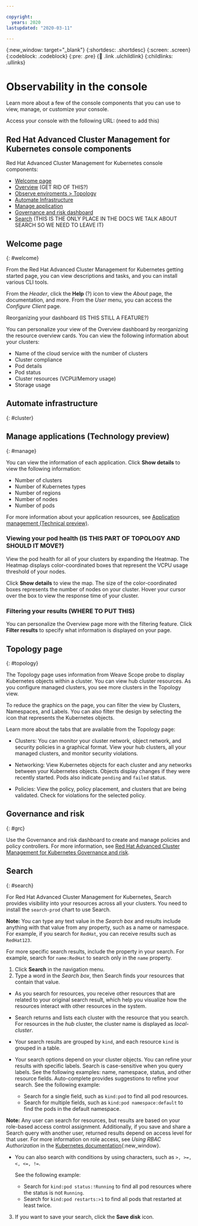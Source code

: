 ```yaml
---

copyright:
  years: 2020
lastupdated: "2020-03-11"

---
```


{:new_window: target="_blank"}
{:shortdesc: .shortdesc}
{:screen: .screen}
{:codeblock: .codeblock}
{:pre: .pre}
{:child: .link .ulchildlink}
{:childlinks: .ullinks}

# Observability in the console 

Learn more about a few of the console components that you can use to view, manage, or customize your console. 

Access your console with the following URL: (need to add this)

## Red Hat Advanced Cluster Management for Kubernetes console components

Red Hat Advanced Cluster Management for Kubernetes console components:

* [Welcome page](#welcome)
* [Overview](#overview) (GET RID OF THIS?)
* [Observe enviroments > Topology](#topology)
* [Automate Infrastructure](#cluster)
* [Manage application](#application)
* [Governance and risk dashboard](#grc)
* [Search](#search) (THIS IS THE ONLY PLACE IN THE DOCS WE TALK ABOUT SEARCH SO WE NEED TO LEAVE IT)

## Welcome page
{: #welcome}

From the Red Hat Advanced Cluster Management for Kubernetes getting started page, you can view descriptions and tasks, and you can install various CLI tools.

From the _Header_, click the **Help** (?) icon to view the _About_ page, the documentation, and more. From the _User_ menu, you can access the _Configure Client_ page.

Reorganizing your dashboard (IS THIS STILL A FEATURE?)

You can personalize your view of the Overview dashboard by reorganizing the resource overview cards. You can view the following information about your clusters: 

* Name of the cloud service with the number of clusters
* Cluster compliance
* Pod details
* Pod status
* Cluster resources (VCPU/Memory usage)
* Storage usage

## Automate infrastructure
{: #cluster}


## Manage applications (Technology preview)
{: #manage}

You can view the information of each application. Click **Show details** to view the following information:

* Number of clusters
* Number of Kubernetes types
* Number of regions
* Number of nodes
* Number of pods

For more information about your application resources, see [Application management (Technical preview)](../manage_applications/overview.md).

### Viewing your pod health (IS THIS PART OF TOPOLOGY AND SHOULD IT MOVE?)

View the pod health for all of your clusters by expanding the Heatmap. The Heatmap displays color-coordinated boxes that represent the VCPU usage threshold of your nodes. 

Click **Show details** to view the map. The size of the color-coordinated boxes represents the number of nodes on your cluster. Hover your cursor over the box to view the response time of your cluster. 

### Filtering your results (WHERE TO PUT THIS)

You can personalize the Overview page more with the filtering feature. Click **Filter results** to specify what information is displayed on your page.

## Topology page
{: #topology}

The Topology page uses information from Weave Scope probe to display Kubernetes objects within a cluster. You can view hub cluster resources. As you configure managed clusters, you see more clusters in the Topology view. 

To reduce the graphics on the page, you can filter the view by Clusters, Namespaces, and Labels. You can also filter the design by selecting the icon that represents the Kubernetes objects.

Learn more about the tabs that are available from the Topology page:

  - Clusters: You can monitor your cluster network, object network, and security policies in a graphical format. View your hub clusters, all your managed clusters, and monitor security violations.

  - Networking: View Kubernetes objects for each cluster and any networks between your Kubernetes objects. Objects display changes if they were recently started. Pods also indicate `pending` and `failed` status.

  - Policies: View the policy, policy placement, and clusters that are being validated. Check for violations for the selected policy.

## Governance and risk
{: #grc}

Use the Governance and risk dashboard to create and manage policies and policy controllers. For more information, see [Red Hat Advanced Cluster Management for Kubernetes Governance and risk](../compliance/compliance_intro.md).

## Search 
{: #search}

For Red Hat Advanced Cluster Management for Kubernetes, Search provides visibility into your resources across all your clusters. You need to install the `search-prod` chart to use Search.

**Note:** You can type any text value in the _Search box_ and results include anything with that value from any property, such as a name or namespace. For example, if you search for `RedHat`, you can receive results such as `RedHat123`. 

For more specific search results, include the property in your search. For example, search for `name:RedHat` to search only in the `name` property.

1. Click **Search** in the navigation menu. 
2. Type a word in the _Search box_, then Search finds your resources that contain that value.
   
  - As you search for resources, you receive other resources that are related to your original search result, which help you visualize how the resources interact with other resources in the system. 
  
  - Search returns and lists each cluster with the resource that you search. For resources in the _hub_ cluster, the cluster name is displayed as _local-cluster_.
   
  - Your search results are grouped by `kind`, and each resource `kind` is grouped in a table. 

  - Your search options depend on your cluster objects. You can refine your results with specific labels. Search is case-sensitive when you query labels. See the following examples: name, namespace, status, and other resource fields. Auto-complete provides suggestions to refine your search. See the following example:

    - Search for a single field, such as `kind:pod` to find all pod resources.
    - Search for multiple fields, such as `kind:pod namespace:default` to find the pods in the default namespace. 
  
  **Note:** Any user can search for resources, but results are based on your role-based access control assignment. Additionally, if you save and share a Search query with another user, returned results depend on access level for that user. For more information on role access, see _Using RBAC Authorization_ in the [Kubernetes documentation](https://kubernetes.io/docs/reference/access-authn-authz/rbac/){:new_window}.

  - You can also search with conditions by using characters, such as `>, >=, <, <=, !=`.

    See the following example:

    - Search for `kind:pod status:!Running` to find all pod resources where the status is not `Running`.
    - Search for `kind:pod restarts:>1` to find all pods that restarted at least twice.

3. If you want to save your search, click the **Save disk** icon.  

